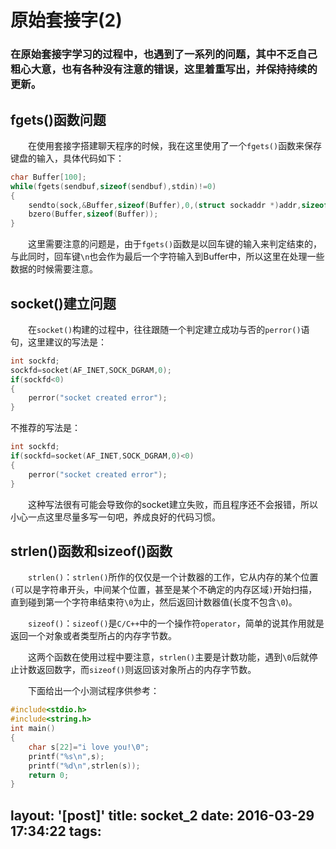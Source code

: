 # 原始套接字(2)
### 在原始套接字学习的过程中，也遇到了一系列的问题，其中不乏自己粗心大意，也有各种没有注意的错误，这里着重写出，并保持持续的更新。

## fgets()函数问题

　　在使用套接字搭建聊天程序的时候，我在这里使用了一个`fgets()`函数来保存键盘的输入，具体代码如下：

```c
char Buffer[100];
while(fgets(sendbuf,sizeof(sendbuf),stdin)!=0)
{
    sendto(sock,&Buffer,sizeof(Buffer),0,(struct sockaddr *)addr,sizeof(addr));
    bzero(Buffer,sizeof(Buffer));       
}
```

　　这里需要注意的问题是，由于`fgets()`函数是以回车键的输入来判定结束的，与此同时，回车键`\n`也会作为最后一个字符输入到Buffer中，所以这里在处理一些数据的时候需要注意。
## socket()建立问题

　　在`socket()`构建的过程中，往往跟随一个判定建立成功与否的`perror()`语句，这里建议的写法是：
```c
int sockfd;
sockfd=socket(AF_INET,SOCK_DGRAM,0);
if(sockfd<0)
{
    perror("socket created error");   
}
```
不推荐的写法是：
```c
int sockfd;
if(sockfd=socket(AF_INET,SOCK_DGRAM,0)<0)
{
    perror("socket created error");   
}
```
　　这种写法很有可能会导致你的socket建立失败，而且程序还不会报错，所以小心一点这里尽量多写一句吧，养成良好的代码习惯。
## strlen()函数和sizeof()函数

　　`strlen()`：`strlen()`所作的仅仅是一个计数器的工作，它从内存的某个位置`(`可以是字符串开头，中间某个位置，甚至是某个不确定的内存区域`)`开始扫描，直到碰到第一个字符串结束符`\0`为止，然后返回计数器值(长度不包含`\0`)。

　　`sizeof()`：`sizeof()`是`C/C++`中的一个操作符`operator`，简单的说其作用就是返回一个对象或者类型所占的内存字节数。

　　这两个函数在使用过程中要注意，`strlen()`主要是计数功能，遇到`\0`后就停止计数返回数字，而`sizeof()`则返回该对象所占的内存字节数。

　　下面给出一个小测试程序供参考：

```c
#include<stdio.h>
#include<string.h>
int main()
{
    char s[22]="i love you!\0";
    printf("%s\n",s);
    printf("%d\n",strlen(s));
    return 0;
}
```

layout: '[post]'
title: socket_2
date: 2016-03-29 17:34:22
tags:
---
